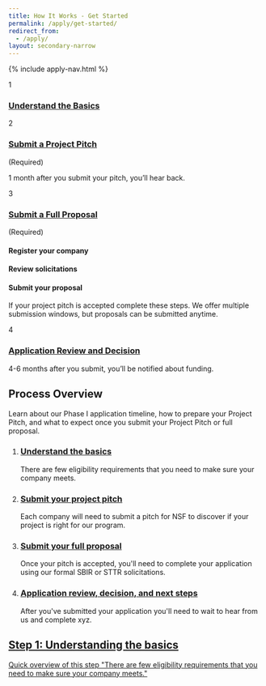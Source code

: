 ```yaml
---
title: How It Works - Get Started
permalink: /apply/get-started/
redirect_from:
  - /apply/
layout: secondary-narrow
---
```

{% include apply-nav.html %}
<div class="gdd-apply">
  <div class="apply-timeline apply-timeline--expanded-1">
    <div class="apply-timeline__block">
      <div class="apply-timeline__number">1</div>
      <div class="apply-timeline__main">
        <div class="apply-timeline__content">
          <h3 class="apply-timeline__title">
            <a href="{{ site.baseurl }}/apply/understand-basics/">
              Understand the Basics
            </a>
          </h3>
        </div>
      </div>
    </div>
    <div class="apply-timeline__desc">
    </div>
    <div class="apply-timeline__block">
      <div class="apply-timeline__number">2</div>
      <div class="apply-timeline__main">
        <div class="apply-timeline__content">
          <h3 class="apply-timeline__title">
            <a href="{{ site.baseurl }}/apply/project-pitch/">
              Submit a Project Pitch
            </a>
          </h3>
          <div class="apply-timeline__required">(Required)</div>
        </div>
      </div>
    </div>
    <div class="apply-timeline__desc">
      <p>1 month after you submit your pitch, you’ll hear back.</p>
    </div>
    <div class="apply-timeline__block apply-timeline__block--expanded">
      <div class="apply-timeline__number">3</div>
      <div class="apply-timeline__main">
        <div class="apply-timeline__content">
          <h3 class="apply-timeline__title">
            <a href="{{ site.baseurl }}/apply/full-proposal/">
              Submit a Full Proposal
            </a>
          </h3>
          <div class="apply-timeline__required">(Required)</div>
        </div>
        <div class="apply-timeline__content">
          <h4 class="apply-timeline__subtitle">Register your company</h4>
        </div>
        <div class="apply-timeline__content">
          <h4 class="apply-timeline__subtitle">Review solicitations</h4>
        </div>
        <div class="apply-timeline__content">
          <h4 class="apply-timeline__subtitle">Submit your proposal</h4>
        </div>
      </div>
    </div>
    <div class="apply-timeline__desc apply-timeline__block--expanded">
      <p>If your project pitch is accepted complete these steps. We offer multiple submission windows, but proposals can
        be submitted anytime.</p>
    </div>
    <div class="apply-timeline__block">
      <div class="apply-timeline__number">4</div>
      <div class="apply-timeline__main">
        <div class="apply-timeline__content">
          <h3 class="apply-timeline__title">
            <a href="{{ site.baseurl }}/apply/review-decision/">
              Application Review and Decision
            </a>
          </h3>
        </div>
      </div>
    </div>
    <div class="apply-timeline__desc">
      <p>4-6 months after you submit, you’ll be notified about funding.</p>
    </div>
  </div>
  <section class="usa-section full-bleed-bg" markdown="0">
    <h2>Process Overview</h2>
    <p class="text-medium">Learn about our Phase I application timeline, how to prepare your Project Pitch, and what to
      expect once you submit your Project Pitch or full proposal.</p>
    <ol class="apply-list">
      <li>
        <h3>
          <a href="{{ site.baseurl }}/apply/understand-basics/">
            Understand the basics
          </a>
        </h3>
        <p>There are few eligibility requirements that you need to make sure your company meets.</p>
      </li>
      <li>
        <h3>
          <a href="{{ site.baseurl }}/apply/project-pitch/">
            Submit your project pitch
          </a>
        </h3>
        <p>Each company will need to submit a pitch for NSF to discover if your project is right for our program.</p>
      </li>
      <li>
        <h3>
          <a href="{{ site.baseurl }}/apply/full-proposal/">
            Submit your full proposal
          </a>
        </h3>
        <p>Once your pitch is accepted, you'll need to complete your application using our formal SBIR or STTR
          solicitations.</p>
      </li>
      <li>
        <h3>
          <a href="{{ site.baseurl }}/apply/review-decision/">
            Application review, decision, and next steps
          </a>
        </h3>
        <p>After you've submitted your application you'll need to wait to hear from us and complete xyz.</p>
      </li>
    </ol>
    <div class="step-banner">
      <a class="step-banner__content" href="{{ site.baseurl }}/apply/understand-basics/">
        <h2>Step 1: Understanding the basics</h2>
        <p>Quick overview of this step "There are few eligibility requirements that you need to make sure your company
          meets."</p>
      </a>
    </div>
  </section>
</div>
